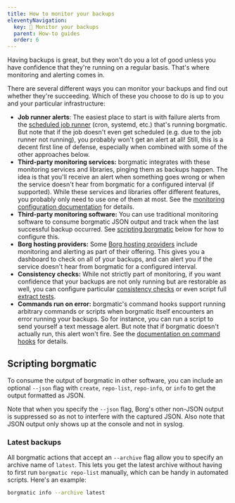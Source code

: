 ```yaml
---
title: How to monitor your backups
eleventyNavigation:
  key: 🚨 Monitor your backups
  parent: How-to guides
  order: 6
---
```

Having backups is great, but they won't do you a lot of good unless you have
confidence that they're running on a regular basis. That's where monitoring
and alerting comes in.

There are several different ways you can monitor your backups and find out
whether they're succeeding. Which of these you choose to do is up to you and
your particular infrastructure:

 * **Job runner alerts**: The easiest place to start is with failure alerts from
   the [scheduled job
   runner](https://torsion.org/borgmatic/how-to/set-up-backups/#autopilot)
   (cron, systemd, etc.) that's running borgmatic. But note that if the job
   doesn't even get scheduled (e.g. due to the job runner not running), you
   probably won't get an alert at all! Still, this is a decent first line of
   defense, especially when combined with some of the other approaches below.
 * **Third-party monitoring services:** borgmatic integrates with these monitoring
   services and libraries, pinging them as backups happen. The idea is that
   you'll receive an alert when something goes wrong or when the service doesn't
   hear from borgmatic for a configured interval (if supported). While these
   services and libraries offer different features, you probably only need to
   use one of them at most. See the [monitoring configuration
   documentation](https://torsion.org/borgmatic/reference/configuration/monitoring/)
   for details.
 * **Third-party monitoring software:** You can use traditional monitoring
   software to consume borgmatic JSON output and track when the last successful
   backup occurred. See [scripting
   borgmatic](https://torsion.org/borgmatic/how-to/monitor-your-backups/#scripting-borgmatic)
   below for how to configure this.
 * **Borg hosting providers:** Some [Borg hosting
   providers](https://torsion.org/borgmatic/#hosting-providers) include
   monitoring and alerting as part of their offering. This gives you a dashboard
   to check on all of your backups, and can alert you if the service doesn't
   hear from borgmatic for a configured interval.
 * **Consistency checks:** While not strictly part of monitoring, if you want
   confidence that your backups are not only running but are restorable as well,
   you can configure particular [consistency
   checks](https://torsion.org/borgmatic/how-to/deal-with-very-large-backups/#consistency-check-configuration)
   or even script full [extract
   tests](https://torsion.org/borgmatic/how-to/extract-a-backup/).
 * **Commands run on error:** borgmatic's command hooks support running
   arbitrary commands or scripts when borgmatic itself encounters an error
   running your backups. So for instance, you can run a script to send yourself
   a text message alert. But note that if borgmatic doesn't actually run, this
   alert won't fire. See the [documentation on command hooks](https://torsion.org/borgmatic/how-to/add-preparation-and-cleanup-steps-to-backups/)
   for details.


## Scripting borgmatic

To consume the output of borgmatic in other software, you can include an
optional `--json` flag with `create`, `repo-list`, `repo-info`, or `info` to
get the output formatted as JSON.

Note that when you specify the `--json` flag, Borg's other non-JSON output is
suppressed so as not to interfere with the captured JSON. Also note that JSON
output only shows up at the console and not in syslog.


### Latest backups

All borgmatic actions that accept an `--archive` flag allow you to specify an
archive name of `latest`. This lets you get the latest archive without having
to first run `borgmatic repo-list` manually, which can be handy in automated
scripts. Here's an example:

```bash
borgmatic info --archive latest
```
